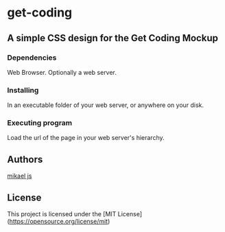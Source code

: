 # get-coding
## A simple CSS design for the Get Coding Mockup

### Dependencies
Web Browser. Optionally a web server.

### Installing
In an executable folder of your web server, or anywhere on your disk.

### Executing program
Load the url of the page in your web server's hierarchy.

## Authors
[mikael js](mikaelb-frontend@proton.me)

## License
This project is licensed under the [MIT License] (https://opensource.org/license/mit)
